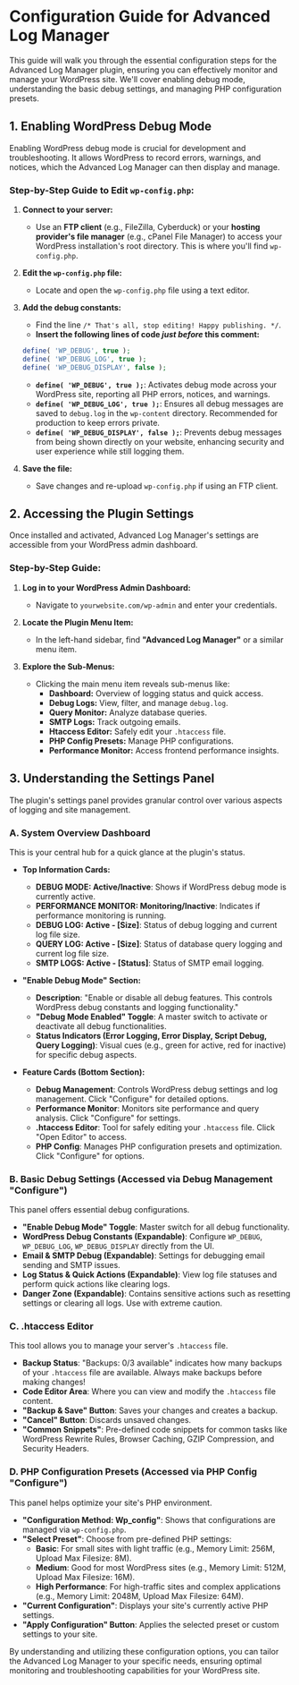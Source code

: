 # Configuration Guide for Advanced Log Manager

This guide will walk you through the essential configuration steps for the Advanced Log Manager plugin, ensuring you can effectively monitor and manage your WordPress site. We'll cover enabling debug mode, understanding the basic debug settings, and managing PHP configuration presets.

## 1. Enabling WordPress Debug Mode

Enabling WordPress debug mode is crucial for development and troubleshooting. It allows WordPress to record errors, warnings, and notices, which the Advanced Log Manager can then display and manage.

### Step-by-Step Guide to Edit `wp-config.php`:

1.  **Connect to your server:**
    *   Use an **FTP client** (e.g., FileZilla, Cyberduck) or your **hosting provider's file manager** (e.g., cPanel File Manager) to access your WordPress installation's root directory. This is where you'll find `wp-config.php`.

2.  **Edit the `wp-config.php` file:**
    *   Locate and open the `wp-config.php` file using a text editor.

3.  **Add the debug constants:**
    *   Find the line `/* That's all, stop editing! Happy publishing. */`.
    *   **Insert the following lines of code *just before* this comment:**

    ```php
    define( 'WP_DEBUG', true );
    define( 'WP_DEBUG_LOG', true );
    define( 'WP_DEBUG_DISPLAY', false );
    ```

    *   **`define( 'WP_DEBUG', true );`**: Activates debug mode across your WordPress site, reporting all PHP errors, notices, and warnings.
    *   **`define( 'WP_DEBUG_LOG', true );`**: Ensures all debug messages are saved to `debug.log` in the `wp-content` directory. Recommended for production to keep errors private.
    *   **`define( 'WP_DEBUG_DISPLAY', false );`**: Prevents debug messages from being shown directly on your website, enhancing security and user experience while still logging them.

4.  **Save the file:**
    *   Save changes and re-upload `wp-config.php` if using an FTP client.

## 2. Accessing the Plugin Settings

Once installed and activated, Advanced Log Manager's settings are accessible from your WordPress admin dashboard.

### Step-by-Step Guide:

1.  **Log in to your WordPress Admin Dashboard:**
    *   Navigate to `yourwebsite.com/wp-admin` and enter your credentials.

2.  **Locate the Plugin Menu Item:**
    *   In the left-hand sidebar, find **"Advanced Log Manager"** or a similar menu item.

3.  **Explore the Sub-Menus:**
    *   Clicking the main menu item reveals sub-menus like:
        *   **Dashboard:** Overview of logging status and quick access.
        *   **Debug Logs:** View, filter, and manage `debug.log`.
        *   **Query Monitor:** Analyze database queries.
        *   **SMTP Logs:** Track outgoing emails.
        *   **Htaccess Editor:** Safely edit your `.htaccess` file.
        *   **PHP Config Presets:** Manage PHP configurations.
        *   **Performance Monitor:** Access frontend performance insights.

## 3. Understanding the Settings Panel

The plugin's settings panel provides granular control over various aspects of logging and site management.

### A. System Overview Dashboard

This is your central hub for a quick glance at the plugin's status.

*   **Top Information Cards:**
    *   **DEBUG MODE: Active/Inactive**: Shows if WordPress debug mode is currently active.
    *   **PERFORMANCE MONITOR: Monitoring/Inactive**: Indicates if performance monitoring is running.
    *   **DEBUG LOG: Active - [Size]**: Status of debug logging and current log file size.
    *   **QUERY LOG: Active - [Size]**: Status of database query logging and current log file size.
    *   **SMTP LOGS: Active - [Status]**: Status of SMTP email logging.

*   **"Enable Debug Mode" Section:**
    *   **Description**: "Enable or disable all debug features. This controls WordPress debug constants and logging functionality."
    *   **"Debug Mode Enabled" Toggle**: A master switch to activate or deactivate all debug functionalities.
    *   **Status Indicators (Error Logging, Error Display, Script Debug, Query Logging)**: Visual cues (e.g., green for active, red for inactive) for specific debug aspects.

*   **Feature Cards (Bottom Section):**
    *   **Debug Management**: Controls WordPress debug settings and log management. Click "Configure" for detailed options.
    *   **Performance Monitor**: Monitors site performance and query analysis. Click "Configure" for settings.
    *   **.htaccess Editor**: Tool for safely editing your `.htaccess` file. Click "Open Editor" to access.
    *   **PHP Config**: Manages PHP configuration presets and optimization. Click "Configure" for options.

### B. Basic Debug Settings (Accessed via Debug Management "Configure")

This panel offers essential debug configurations.

*   **"Enable Debug Mode" Toggle**: Master switch for all debug functionality.
*   **WordPress Debug Constants (Expandable)**: Configure `WP_DEBUG`, `WP_DEBUG_LOG`, `WP_DEBUG_DISPLAY` directly from the UI.
*   **Email & SMTP Debug (Expandable)**: Settings for debugging email sending and SMTP issues.
*   **Log Status & Quick Actions (Expandable)**: View log file statuses and perform quick actions like clearing logs.
*   **Danger Zone (Expandable)**: Contains sensitive actions such as resetting settings or clearing all logs. Use with extreme caution.

### C. .htaccess Editor

This tool allows you to manage your server's `.htaccess` file.

*   **Backup Status**: "Backups: 0/3 available" indicates how many backups of your `.htaccess` file are available. Always make backups before making changes!
*   **Code Editor Area**: Where you can view and modify the `.htaccess` file content.
*   **"Backup & Save" Button**: Saves your changes and creates a backup.
*   **"Cancel" Button**: Discards unsaved changes.
*   **"Common Snippets"**: Pre-defined code snippets for common tasks like WordPress Rewrite Rules, Browser Caching, GZIP Compression, and Security Headers.

### D. PHP Configuration Presets (Accessed via PHP Config "Configure")

This panel helps optimize your site's PHP environment.

*   **"Configuration Method: Wp_config"**: Shows that configurations are managed via `wp-config.php`.
*   **"Select Preset"**: Choose from pre-defined PHP settings:
    *   **Basic**: For small sites with light traffic (e.g., Memory Limit: 256M, Upload Max Filesize: 8M).
    *   **Medium**: Good for most WordPress sites (e.g., Memory Limit: 512M, Upload Max Filesize: 16M).
    *   **High Performance**: For high-traffic sites and complex applications (e.g., Memory Limit: 2048M, Upload Max Filesize: 64M).
*   **"Current Configuration"**: Displays your site's currently active PHP settings.
*   **"Apply Configuration" Button**: Applies the selected preset or custom settings to your site.

By understanding and utilizing these configuration options, you can tailor the Advanced Log Manager to your specific needs, ensuring optimal monitoring and troubleshooting capabilities for your WordPress site.